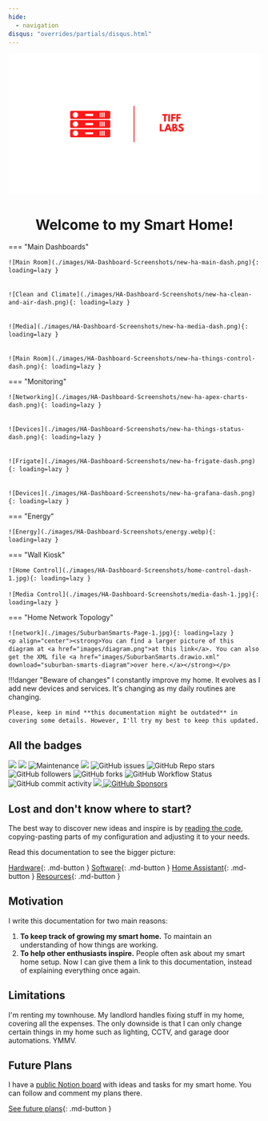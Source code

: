 ```yaml
---
hide:
  - navigation
disqus: "overrides/partials/disqus.html"
---
```


<a rel="me" style="display: none;" href="https://fosstodon.org/@tiff">Mastodon</a>

<p align="center">
  <img src="./images/labs.svg"/>
</p>

<h1 align="center">Welcome to my Smart Home!</h1>


=== "Main Dashboards"

    ![Main Room](./images/HA-Dashboard-Screenshots/new-ha-main-dash.png){: loading=lazy }


    ![Clean and Climate](./images/HA-Dashboard-Screenshots/new-ha-clean-and-air-dash.png){: loading=lazy }


    ![Media](./images/HA-Dashboard-Screenshots/new-ha-media-dash.png){: loading=lazy }


    ![Main Room](./images/HA-Dashboard-Screenshots/new-ha-things-control-dash.png){: loading=lazy }

=== "Monitoring"

    ![Networking](./images/HA-Dashboard-Screenshots/new-ha-apex-charts-dash.png){: loading=lazy }
    
    
    ![Devices](./images/HA-Dashboard-Screenshots/new-ha-things-status-dash.png){: loading=lazy }


    ![Frigate](./images/HA-Dashboard-Screenshots/new-ha-frigate-dash.png){: loading=lazy }

    
    ![Devices](./images/HA-Dashboard-Screenshots/new-ha-grafana-dash.png){: loading=lazy }

=== "Energy"

    ![Energy](./images/HA-Dashboard-Screenshots/energy.webp){: loading=lazy }


=== "Wall Kiosk"

    ![Home Control](./images/HA-Dashboard-Screenshots/home-control-dash-1.jpg){: loading=lazy }
    
    ![Media Control](./images/HA-Dashboard-Screenshots/media-dash-1.jpg){: loading=lazy }

=== "Home Network Topology"

    ![network](./images/SuburbanSmarts-Page-1.jpg){: loading=lazy }
    <p align="center"><strong>You can find a larger picture of this diagram at <a href="images/diagram.png">at this link</a>. You can also get the XML file <a href="images/SuburbanSmarts.drawio.xml" download="suburban-smarts-diagram">over here.</a></strong></p>



<!-- prettier-ignore -->
!!!danger "Beware of changes"
    I constantly improve my home. It evolves as I add new devices and services. It's changing as my daily routines are changing.

    Please, keep in mind **this documentation might be outdated** in covering some details. However, I'll try my best to keep this updated.

## All the badges
<p>
  <img src="https://img.shields.io/github/last-commit/twhite96/SmartHome?color=%234af2a1&style=for-the-badge">
  <img src="https://img.shields.io/badge/HA-Version_12.2-41BDF5?style=for-the-badge&logo=homeassistant">
  <img alt="Maintenance" src="https://img.shields.io/maintenance/yes/2024?color=4af2a1&style=for-the-badge">
  <img src="https://img.shields.io/badge/License-Unlicense-blueviolet?style=for-the-badge" />
  <img alt="GitHub issues" src="https://img.shields.io/github/issues/twhite96/tifflabs?color=%234af2a1&style=for-the-badge">
  <img alt="GitHub Repo stars" src="https://img.shields.io/github/stars/twhite96/tifflabs?color=%23ff000f&style=for-the-badge">
  <img alt="GitHub followers" src="https://img.shields.io/github/followers/twhite96?color=%23ff0000&style=for-the-badge">
  <img alt="GitHub forks" src="https://img.shields.io/github/forks/twhite96/tifflabs?color=%23fa476f&style=for-the-badge">
  <img alt="GitHub Workflow Status" src="https://img.shields.io/github/actions/workflow/status/twhite96/tifflabs/ci.yml?branch=main&color=4AF2A1&style=for-the-badge"  >
  <!-- <img src="https://uptime.tifflabs.org/api/badge/1/status?upColor=%232ece9d&downColor=%23ff0000&pendingColor=%23eb64b9&maintenanceColor=%23b4dce7&style=for-the-badge" /> -->
  <img alt="GitHub commit activity" src="https://img.shields.io/github/commit-activity/w/twhite96/SuburbanSmarts?color=%234fbad6&style=for-the-badge">
  <a href="https://www.buymeacoffee.com/tiffanywhitedev">
    <img src="https://img.shields.io/badge/Buy_Me_A_Coffee-gray?style=for-the-badge&logo=buy-me-a-coffee&logoColor=fdd937" />
  </a>
  <a href="https://github.com/sponsors/twhite96/button">
    <img alt="GitHub Sponsors" src="https://img.shields.io/github/sponsors/twhite96?style=for-the-badge&logo=github&logoColor=black&label=Sponsor&labelColor=white&color=hotpink">
  </a>
</p>

## Lost and don't know where to start?

The best way to discover new ideas and inspire is by [reading the code][github-url], copying-pasting parts of my configuration and adjusting it to your needs.

Read this documentation to see the bigger picture:

[Hardware](./hardware){: .md-button }
[Software](./Software/overview){: .md-button }
[Home Assistant](./HomeAssistant/introduction){: .md-button }
[Resources](./resources){: .md-button }


## Motivation

I write this documentation for two main reasons:

1. **To keep track of growing my smart home.** To maintain an understanding of how things are working.
2. **To help other enthusiasts inspire.** People often ask about my smart home setup. Now I can give them a link to this documentation, instead of explaining everything once again.

## Limitations

I'm renting my townhouse. My landlord handles fixing stuff in my home, covering all the expenses. The only downside is that I can only change certain things in my home such as lighting, CCTV, and garage door automations. YMMV.

## Future Plans

I have a [public Notion board][notion] with ideas and tasks for my smart home. You can follow and comment my plans there.

[See future plans][notion]{: .md-button }




<!-- References -->

[notion]: https://tifflabs.notion.site/Home-Automation-Planner-a959620c46b74977a5209fdf6c2d3b40?pvs=4
[github-url]: https://github.com/twhite96/SuburbanSmarts
[denys-docs-url]: https://denysdovhan.com/smart-home
[macburys-docs]: https://macbury.github.io/SmartHouse/

